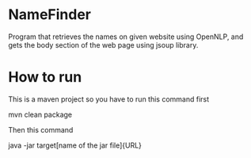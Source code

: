# NameFinder
Program that retrieves the names on given website using OpenNLP, and gets the body section of the web page using jsoup library.

# How to run
This is a maven project so you have to run this command first

 mvn clean package
 
Then this command

 java -jar target\[name of the jar file]{URL}

